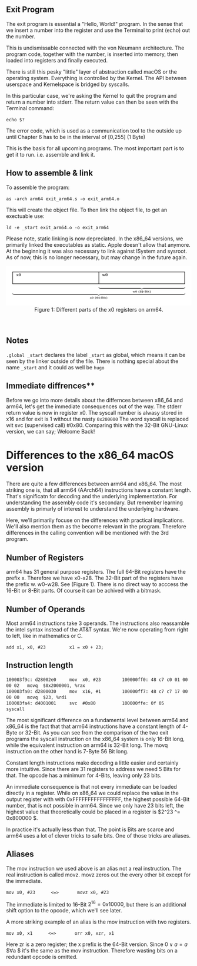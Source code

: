 ## Exit Program
The exit program is essential a "Hello, World!" program. In the sense that
we insert a number into the register and use the Terminal to print (echo)
out the number.

This is undismissable connected with the von Neumann architecture. The
program code, together with the number, is inserted into memory,
then loaded into registers and finally executed.

There is still this pesky "little" layer of abstraction called macOS or
the operating system. Everything is controlled by the Kernel.
The API between userspace and Kernelspace is bridged by syscalls.

In this particular case, we're asking the Kernel to quit the program
and return a number into stderr. The return value can then be seen
with the Terminal command:
```
echo $?
```

The error code, which is used as a communication tool to the outside
up until Chapter 6 has to be in the interval of [0,255] (1 Byte)

This is the basis for all upcoming programs.
The most important part is to get it to run. i.e. assemble
and link it.

## How to assemble & link
To assemble the program:
```
as -arch arm64 exit_arm64.s -o exit_arm64.o
```
This will create the object file.
To then link the object file, to get an exectuable use:
```
ld -e _start exit_arm64.o -o exit_arm64
```
Please note, static linking is now depreciated.
In the x86_64 versions, we primarily linked the executables as static.
Apple doesn't allow that anymore. At the beginning it was also necessary
to link against lSystem and sysroot. As of now, this is no longer necessary,
but may change in the future again.

<div align=center>
  <img src="https://github.com/MarekSchiffer/pgu/blob/main/macOS_arm64/01.%20Chapter%203%20-%20exit/.assets/arm64_Registers.png" alt="ra" width="600">
<div align=center>
  <figcaption>Figure 1: Different parts of the x0 registers on arm64.</figcaption>
</div>
   <br> <br>
</div>

## Notes
`.global _start` declares the label `_start` as global, which
means it can be seen by the linker outside of the file. There
is nothing special about the name `_start` and it could as
well be `hugo`


## Immediate diffrences**
Before we go into more details about the differnces between x86_64
and arm64, let's get the immediate consequences out of the way.
The stderr return value is now in register x0.
The syscall number is alwasy stored in x16 and for exit is 1
without the nasty `0x200000` The word syscall is replaced wit
svc (supervised call) #0x80.
Comparing this with the 32-Bit GNU-Linux version, we can say;
Welcome Back!


# Differences to the x86_64 macOS version

There are quite a few differences between arm64 and x86_64.
The most striking one is, that all arm64 (AArch64) instructions
have a constant length. That's significatn for decoding and the
underlying implementation. For understanding the assembly code it's
secondary. But remember learning assembly is primarly of interest to
understand the underlying hardware.

Here, we'll  primarily focuse on the differences with practical implications.
We'll also mention them as the become relevant in the program. Therefore
differences in the calling convention will be mentioned with the 3rd program.

## Number of Registers
arm64 has 31 general purpose registers. The full 64-Bit registers have the prefix x.
Therefore we have x0-x28. The 32-Bit part of the registers have the prefix w.
w0-w28. See (Figure 1). There is no direct way to acccess the 16-Bit
or 8-Bit parts. Of course it can be achived with a bitmask.

## Number of Operands
Most arm64 instructions take 3 operands. The instructions also
reassamble the intel syntax instead of the AT&T syntax.
We're now operating from right to left, like in mathematics or C.
```
add x1, x0, #23         x1 = x0 + 23;
```
## Instruction length
```
100003f9c: d28002e0     mov  x0, #23        100000ff0: 48 c7 c0 01 00 00 02   movq  $0x2000001, %rax
100003fa0: d2800030     mov  x16, #1        100000ff7: 48 c7 c7 17 00 00 00   movq  $23, %rdi
100003fa4: d4001001     svc  #0x80          100000ffe: 0f 05                  syscall
```

The most significant difference on a fundamental level between arm64 and x86_64 is the fact that
that arm64 instructions have a constant length of 4-Byte or 32-Bit. As you can see from the comparison of
the two exit programs the syscall instruction on the x86_64 system is only 16-Bit long, while
the equivalent instruction on arm64 is 32-Bit long. The movq instruction on the other hand is 7-Byte 56 Bit long.

Constant length instructions make decoding a little easier and certainly more intuitive.
Since there are 31 registers to address we need 5 Bits for that. The opcode has a minimum for 4-Bits, leaving only
23 bits.

An immediate consequence is that not every immediate can be loaded directly in a register. While on x86_64 we could
replace the value in the output register with with 0xFFFFFFFFFFFFFFFF, the highest possible 64-Bit number, that is not possible 
in arm64. Since we only have 23 bits left, the highest value that theoretically could be placed in a register is
$2^23 ^= 0x800000 $. 

In practice it's actually less than that. The point is Bits are scarce and arm64 uses a lot of clever tricks to safe
bits. One of those tricks are aliases.
## Aliases
The mov instruction we used above is an alias not a real instruction. The real instruction is called movz.
movz zeros out the every other bit except for the immediate.
```
mov x0, #23      <=>       movz x0, #23
```
The immediate is limited to 16-Bit $2^16 = 0x10000$, but there is an additional shift option to the opcode, which
we'll see later.

A more striking example of an alias is the mov instruction with two registers.
```
mov x0, x1      <=>       orr x0, xzr, x1
```
Here zr is a zero register; the x prefix is the 64-Bit version. Since $0 ∨ a = a$ $∀a $ it's the same as the mov instruction.
Therefore wasting bits on a redundant opcode is omitted.
